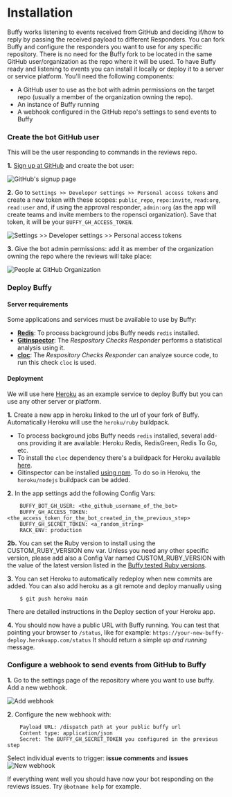 Installation
============

Buffy works listening to events received from GitHub and deciding if/how to reply by passing the received payload to different Responders.
You can fork Buffy and configure the responders you want to use for any specific repository. There is no need for the Buffy fork to be located in the same GitHub user/organization as the repo where it will be used. To have Buffy ready and listening to events you can install it locally or deploy it to a server or service platform.
You'll need the following components:

- A GitHub user to use as the bot with admin permissions on the target repo (usually a member of the organization owning the repo).
- An instance of Buffy running
- A webhook configured in the GitHub repo's settings to send events to Buffy

### Create the bot GitHub user

This will be the user responding to commands in the reviews repo.

**1.** [Sign up at GitHub](https://github.com/join) and create the bot user:

  ![GitHub's signup page](./images/signup.png "GitHub's signup page")


**2.** Go to `Settings >> Developer settings >> Personal access tokens` and create a new token with these scopes: `public_repo`, `repo:invite`, `read:org`, `read:user` and, if using the approval responder, `admin:org` (as the app will create teams and invite members to the ropensci organization). Save that token, it will be your `BUFFY_GH_ACCESS_TOKEN`.

  ![Settings >> Developer settings >> Personal access tokens](./images/access_token.png "Settings >> Developer settings >> Personal access tokens")


**3.** Give the bot admin permissions: add it as member of the organization owning the repo where the reviews will take place:

  ![People at GitHub Organization](./images/people.png "People at GitHub Organization")


### Deploy Buffy

#### Server requirements

Some applications and services must be available to use by Buffy:

- **[Redis](https://redis.io/)**: To process background jobs Buffy needs `redis` installed.
- **[Gitinspector](https://github.com/ejwa/gitinspector)**: The *Respository Checks Responder* performs a statistical analysis using it.
- **[cloc](https://github.com/AlDanial/cloc)**: The *Respository Checks Responder* can analyze source code, to run this check `cloc` is used.

#### Deployment

We will use here [Heroku](https://www.heroku.com) as an example service to deploy Buffy but you can use any other server or platform.

**1.** Create a new app in heroku linked to the url of your fork of Buffy. Automatically Heroku will use the `heroku/ruby` buildpack.

- To process background jobs Buffy needs `redis` installed, several add-ons providing it are available: Heroku Redis, RedisGreen, Redis To Go, etc.
- To install the `cloc` dependency there's a buildpack for Heroku available [here](https://github.com/openjournals/heroku-buildpack-cloc).
- Gitinspector can be installed [using npm](https://www.npmjs.com/package/gitinspector). To do so in Heroku, the `heroku/nodejs` buildpack can be added.

**2.** In the app settings add the following Config Vars:

        BUFFY_BOT_GH_USER: <the_github_username_of_the_bot>
        BUFFY_GH_ACCESS_TOKEN: <the_access_token_for_the_bot_created_in_the_previous_step>
        BUFFY_GH_SECRET_TOKEN: <a_random_string>
        RACK_ENV: production

**2b.** You can set the Ruby version to install using the CUSTOM_RUBY_VERSION env var. Unless you need any other specific version, please add also a Config Var named CUSTOM_RUBY_VERSION with the value of the latest version listed in the [Buffy tested Ruby versions](https://github.com/openjournals/buffy/blob/main/.github/workflows/tests.yml#L10).


**3.** You can set Heroku to automatically redeploy when new commits are added. You can also add heroku as a git remote and deploy manually using

        $ git push heroku main

  There are detailed instructions in the Deploy section of your Heroku app.

**4.** You should now have a public URL with Buffy running. You can test that pointing your browser to `/status`, like for example: `https://your-new-buffy-deploy.herokuapp.com/status` It should return a simple *up and running* message.


### Configure a webhook to send events from GitHub to Buffy

**1.** Go to the settings page of the repository where you want to use buffy. Add a new webhook.

  ![Add webhook](./images/new_webhook.png "Add webhook")

**2.** Configure the new webhook with:

        Payload URL: /dispatch path at your public buffy url
        Content type: application/json
        Secret: The BUFFY_GH_SECRET_TOKEN you configured in the previous step

  Select individual events to trigger: **issue comments** and **issues**
  ![New webhook](./images/webhook.png "New webhook")


If everything went well you should have now your bot responding on the reviews issues. Try `@botname help` for example.
